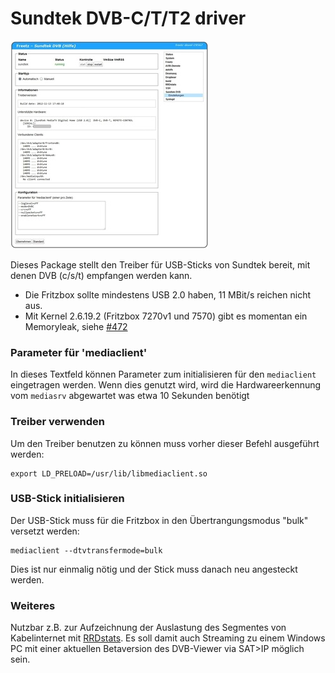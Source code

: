 # Sundtek DVB-C/T/T2 driver

[![Sundtek DVB driver](../../README/screenshots/256_md.jpg)](../../README/screenshots/256.jpg)

Dieses Package stellt den Treiber für USB-Sticks von Sundtek bereit, mit
denen DVB (c/s/t) empfangen werden kann.

 * Die Fritzbox
sollte mindestens USB 2.0 haben, 11 MBit/s reichen nicht aus.
 * Mit Kernel
2.6.19.2 (Fritzbox 7270v1 und 7570) gibt es momentan ein Memoryleak,
siehe
[#472](https://trac.boxmatrix.info/freetz-ng/ticket/472)

### Parameter für 'mediaclient'

In dieses Textfeld können Parameter zum initialisieren für den
`mediaclient` eingetragen werden. Wenn dies genutzt wird, wird die
Hardwareerkennung vom `mediasrv` abgewartet was etwa 10 Sekunden
benötigt

### Treiber verwenden

Um den Treiber benutzen zu können muss vorher dieser Befehl ausgeführt
werden:

```
export LD_PRELOAD=/usr/lib/libmediaclient.so
```

### USB-Stick initialisieren

Der USB-Stick muss für die Fritzbox in den Übertrangungsmodus "bulk"
versetzt werden:

```
mediaclient --dtvtransfermode=bulk
```

Dies ist nur einmalig nötig und der Stick muss danach neu angesteckt
werden.

### Weiteres

Nutzbar z.B. zur Aufzeichnung der Auslastung des Segmentes von
Kabelinternet mit [RRDstats](rrdstats.html#segment). Es soll
damit auch Streaming zu einem Windows PC mit einer aktuellen Betaversion
des DVB-Viewer via SAT>IP möglich sein.
